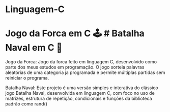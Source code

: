 ﻿# Linguagem-C
 
 # Jogo da Forca em C 🕹️  # Batalha Naval em C 🚢

Jogo da Forca:
Jogo da forca feito em linguagem C, desenvolvido como parte dos meus estudos em programação. O jogo sorteia palavras aleatórias de uma categoria ja programada e permite múltiplas partidas sem reiniciar o programa.

Batalha Naval:
Este projeto é uma versão simples e interativa do clássico jogo Batalha Naval, desenvolvida em linguagem C, com foco no uso de matrizes, estrutura de repetição, condicionais e funções da biblioteca padrão como rand()
